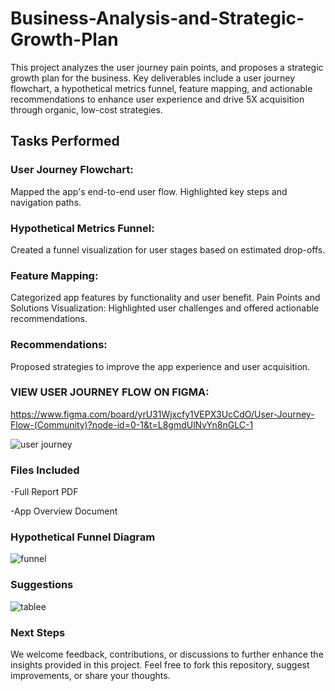 # Business-Analysis-and-Strategic-Growth-Plan
This project analyzes the user journey pain points, and proposes a strategic growth plan for the business. Key deliverables include a user journey flowchart, a hypothetical metrics funnel, feature mapping, and actionable recommendations to enhance user experience and drive 5X acquisition through organic, low-cost strategies.
## Tasks Performed

### User Journey Flowchart:
Mapped the app's end-to-end user flow.
Highlighted key steps and navigation paths.
### Hypothetical Metrics Funnel:
Created a funnel visualization for user stages based on estimated drop-offs.
### Feature Mapping:
Categorized app features by functionality and user benefit.
Pain Points and Solutions Visualization:
Highlighted user challenges and offered actionable recommendations.
### Recommendations:
Proposed strategies to improve the app experience and user acquisition.
### VIEW USER JOURNEY FLOW ON FIGMA:
https://www.figma.com/board/yrU31Wjxcfy1VEPX3UcCdO/User-Journey-Flow-(Community)?node-id=0-1&t=L8gmdUlNvYn8nGLC-1

![user journey](https://github.com/user-attachments/assets/afe39150-5ac4-4f22-8133-ec5aaa15c1de)

### Files Included
-Full Report PDF

-App Overview Document

### Hypothetical Funnel Diagram
![funnel](https://github.com/user-attachments/assets/ebd802ee-271d-4662-98c0-3246edf2334d)

### Suggestions

![tablee](https://github.com/user-attachments/assets/fffa426e-87d4-4756-a9eb-14381887b2a3)

### Next Steps
We welcome feedback, contributions, or discussions to further enhance the insights provided in this project. Feel free to fork this repository, suggest improvements, or share your thoughts.




